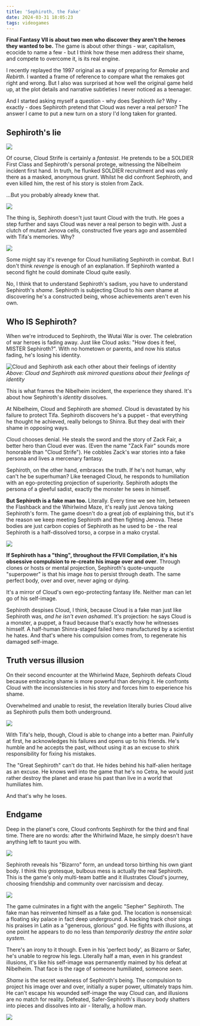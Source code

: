```yaml
---
title: 'Sephiroth, the Fake'
date: 2024-03-31 18:05:23
tags: videogames
---
```


**Final Fantasy VII is about two men who discover they aren't the heroes they wanted to be.** The game is about other things - war, capitalism, ecocide to name a few - but I think how these men address their shame, and compete to overcome it, is its real engine.

I recently replayed the 1997 original as a way of preparing for _Remake_ and _Rebirth_. I wanted a frame of reference to compare what the remakes got right and wrong. But I also was surprised at how well the original game held up, at the plot details and narrative subtleties I never noticed as a teenager.

And I started asking myself a question - why does Sephiroth _lie_? Why - exactly - does Sephiroth pretend that Cloud was never a real person? The answer I came to put a new turn on a story I'd long taken for granted.

<!-- more -->

## Sephiroth's lie

![](/images/2024/stf-1-lying.jpg)

Of course, Cloud Strife is certainly a _fantasist_. He pretends to be a SOLDIER First Class and Sephiroth's personal protege, witnessing the Nibelheim incident first hand. In truth, he flunked SOLDIER recruitment and was only there as a masked, anonymous grunt. Whilst he did confront Sephiroth, and even killed him, the rest of his story is stolen from Zack.

...But you probably already knew that.

![](/images/2024/stf-2-zack.jpg)

The thing is, Sephiroth doesn't just taunt Cloud with the truth. He goes a step further and says Cloud was never a real person to begin with. Just a clutch of mutant Jenova cells, constructed five years ago and assembled with Tifa's memories. Why?

![](/images/2024/stf-quote1.png)

Some might say it's revenge for Cloud humiliating Sephiroth in combat. But I don't think *revenge* is enough of an explanation. If Sephiroth wanted a second fight he could dominate Cloud quite easily.

No, I think that to understand Sephiroth's sadism, you have to understand Sephiroth's _shame_. Sephiroth is subjecting Cloud to his *own* shame at discovering he's a constructed being, whose achievements aren't even his own.

## Who IS Sephiroth?

When we're introduced to Sephiroth, the Wutai War is over. The celebration of war heroes is fading away. Just like Cloud asks: "How does it feel, MISTER Sephiroth?". With no hometown or parents, and now his status fading, he's losing his identity.

![Cloud and Sephiroth ask each other about their feelings of identity](/images/2024/stf-4-mister-sephiroth.jpg)
_Above: Cloud and Sephiroth ask mirrored questions about their feelings of identity_

This is what frames the Nibelheim incident, the experience they shared. It's about how Sephiroth's _identity_ dissolves.

At Nibelheim, Cloud and Sephiroth are _shamed_. Cloud is devastated by his failure to protect Tifa. Sephiroth discovers he's a puppet - that everything he thought he achieved, really belongs to Shinra. But they deal with their shame in opposing ways.

Cloud chooses denial. He steals the sword and the story of Zack Fair, a better hero than Cloud ever was. (Even the name "Zack Fair" sounds more honorable than "Cloud Strife"). He cobbles Zack's war stories into a fake persona and lives a mercenary fantasy.

Sephiroth, on the other hand, embraces the truth. If he's not human, why can't he be superhuman? Like teenaged Cloud, he responds to humiliation with an ego-protecting projection of superiority. Sephiroth adopts the persona of a gleeful sadist, exactly the monster he sees in himself.

**But Sephiroth is a fake man too.** Literally. Every time we see him, between the Flashback and the Whirlwind Maze, it's really just Jenova taking Sephiroth's form. The game doesn't do a great job of explaining this, but it's the reason we keep meeting Sephiroth and then fighting Jenova. These bodies are just carbon copies of Sephiroth as he used to be - the real Sephiroth is a half-dissolved torso, a corpse in a mako crystal.

![](/images/2024/stf-5-seph-torso.jpg)

**If Sephiroth has a "thing", throughout the FFVII Compilation, it's his obsessive compulsion to re-create his image over and over**. Through clones or hosts or mental projection, Sephiroth's quote-unquote "superpower" is that his image _has_ to persist through death. The same perfect body, over and over, never aging or dying.

It's a mirror of Cloud's own ego-protecting fantasy life. Neither man can let go of his self-image.

Sephiroth despises Cloud, I think, because Cloud is a fake man just like Sephiroth was, *and he isn't even ashamed*. It's projection: he says Cloud is a monster, a puppet, a fraud because that's exactly how he witnesses himself. A half-human Shinra-staged failed hero manufactured by a scientist he hates. And that's where his compulsion comes from, to regenerate his damaged self-image.

## Truth versus illusion

On their second encounter at the Whirlwind Maze, Sephiroth defeats Cloud because embracing shame is more powerful than denying it. He confronts Cloud with the inconsistencies in his story and forces him to experience his shame. 

Overwhelmed and unable to resist, the revelation literally buries Cloud alive as Sephiroth pulls them both underground.

![](/images/2024/stf-6-north-cave.jpg)

With Tifa's help, though, Cloud is able to change into a better man. Painfully at first, he acknowledges his failures and opens up to his friends. He's humble and he accepts the past, without using it as an excuse to shirk responsibility for fixing his mistakes.

The "Great Sephiroth" can't do that. He hides behind his half-alien heritage as an excuse. He knows well into the game that he's no Cetra, he would just rather destroy the planet and erase his past than live in a world that humiliates him.

And that's why he loses.

## Endgame

Deep in the planet's core, Cloud confronts Sephiroth for the third and final time. There are no words: after the Whirlwind Maze, he simply doesn't have anything left to taunt you with.

![](/images/2024/stf-7-bizarro.jpg)

Sephiroth reveals his "Bizarro" form, an undead torso birthing his own giant body. I think this grotesque, bulbous mess is actually the real Sephiroth. This is the game's only multi-team battle and it illustrates Cloud's journey, choosing friendship and community over narcissism and decay.

![](/images/2024/stf-8-safer.jpg)

The game culminates in a fight with the angelic "Sepher" Sephiroth. The fake man has reinvented himself as a fake god. The location is nonsensical: a floating sky palace in fact deep underground. A backing track choir sings his praises in Latin as a "generous, glorious" god. He fights with illusions, at one point he appears to do no less than _temporarily destroy the entire solar system_.

There's an irony to it though. Even in his 'perfect body', as Bizarro or Safer, he's unable to regrow his legs. Literally half a man, even in his grandest illusions, it's like his self-image was permanently maimed by his defeat at Nibelheim. That face is the rage of someone humiliated, someone *seen*.

_Shame_ is the secret weakness of Sephiroth's being. The compulsion to project his image over and over, initially a super power, ultimately traps him. He can't escape his wounded self-image the way Cloud can, and illusions are no match for reality. Defeated, Safer-Sephiroth's illusory body shatters into pieces and dissolves into air - literally, a hollow man.

![](/images/2024/stf-9-shatter.jpg)
